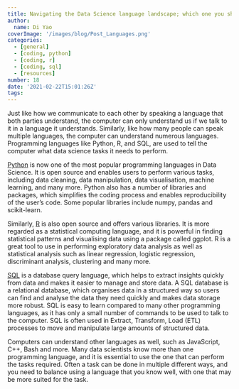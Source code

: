 ```yaml
---
title: Navigating the Data Science language landscape; which one you should be using?
author: 
  name: Di Yao
coverImage: '/images/blog/Post_Languages.png'
categories:
  - [general]
  - [coding, python]
  - [coding, r]
  - [coding, sql]
  - [resources]
number: 18
date: '2021-02-22T15:01:26Z'
tags:
---
```


Just like how we communicate to each other by speaking a language that both parties understand, the computer can only understand us if we talk to it in a language it understands. Similarly, like how many people can speak multiple languages, the computer can understand numerous languages. Programming languages like Python, R, and SQL, are used to tell the computer what data science tasks it needs to perform.

[Python](https://www.python.org) is now one of the most popular programming languages in Data Science. It is open source and enables users to perform various tasks, including data cleaning, data manipulation, data visualisation, machine learning, and many more. Python also has a number of libraries and packages, which simplifies the coding process and enables reproducibility of the user’s code. Some popular libraries include numpy, pandas and scikit-learn.

Similarly, [R](https://www.r-project.org) is also open source and offers various libraries. It is more regarded as a statistical computing language, and it is powerful in finding statistical patterns and visualising data using a package called ggplot. R is a great tool to use in performing exploratory data analysis as well as statistical analysis such as linear regression, logistic regression, discriminant analysis, clustering and many more.

[SQL](https://www.mysql.com) is a database query language, which helps to extract insights quickly from data and makes it easier to manage and store data. A SQL database is a relational database, which organises data in a structured way so users can find and analyse the data they need quickly and makes data storage more robust. SQL is easy to learn compared to many other programming languages, as it has only a small number of commands to be used to talk to the computer. SQL is often used in Extract, Transform, Load (ETL) processes to move and manipulate large amounts of structured data.

Computers can understand other languages as well, such as JavaScript, C++, Bash and more. Many data scientists know more than one programming language, and it is essential to use the one that can perform the tasks required. Often a task can be done in multiple different ways, and you need to balance using a language that you know well, with one that may be more suited for the task.